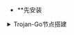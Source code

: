- **先安装














<details><summary>Trojan-Go节点搭建</summary>
<p>

# [trojan-go版本查看](https://github.com/p4gefau1t/trojan-go) 

- **安装 Trojan-GO**

```
wget https://github.com/gfw-report/trojan-go/releases/download/v0.10.10/trojan-go-linux-amd64.zip && unzip trojan-go-linux-amd64.zip -d ./trojan-go && mv trojan-go/trojan-go /usr/local/bin && chmod +x /usr/local/bin/trojan-go && rm -rf trojan-go  trojan-go-linux-amd64.zip
```
    
- **创建配置文件**

```
mkdir /etc/trojan-go && vim /etc/trojan-go/config.json
```
写入以下内容
```
{
    "run_type": "server",
    "local_addr": "0.0.0.0",
    "local_port": 443,
    "remote_addr": "127.0.0.1",
    "remote_port": 80,
    "password": [
        "xHvse7n9wLy#aBB$"
    ],
    "ssl": {
        "cert": "/etc/nginx/ssl/fullchain.pem",
        "key": "/etc/nginx/ssl/private.key",
        "sni": "domain.com",
        "fallback_prt": 1234
    }
}
```
    
- **创建 service 文件**

```
vim /etc/systemd/system/trojan-go.service
```
写入以下内容
```
[Unit]
Description=Trojan-Go - An unidentifiable mechanism that helps you bypass GFW
Documentation=https://p4gefau1t.github.io/trojan-go/
After=network.target nss-lookup.target

[Service]
User=root
CapabilityBoundingSet=CAP_NET_ADMIN CAP_NET_BIND_SERVICE
AmbientCapabilities=CAP_NET_ADMIN CAP_NET_BIND_SERVICE
NoNewPrivileges=true
ExecStart=/usr/local/bin/trojan-go -config /etc/trojan-go/config.json
Restart=on-failure
RestartSec=10s
LimitNOFILE=infinity

[Install]
WantedBy=multi-user.target
```
    
- **开启 Trojan-Go**

```
systemctl daemon-reload && systemctl enable --now trojan-go
```    
- **查看运行状态**

```
systemctl status trojan-go
```
- **查看日志**

```
journalctl -u trojan-go -o cat -e
```
- **实时日志**

```
journalctl -u trojan-go -o cat -f
```
- **卸载 Trojan-Go**

```
systemctl disable --now trojan-go && rm -rf /usr/local/bin/trojan-go /usr/local/etc/trojan-go /etc/systemd/system/trojan-go.service
```
<p>
</details>
